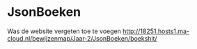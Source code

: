 # JsonBoeken

Was de website vergeten toe te voegen
http://18251.hosts1.ma-cloud.nl/bewijzenmap/Jaar-2/JsonBoeken/boekshit/
